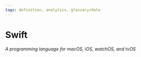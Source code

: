 ```yaml
---
tags: definition, analytics, glossary/data
---
```

#  Swift
*A programming language for macOS, iOS, watchOS, and tvOS*